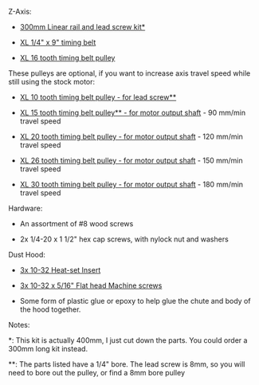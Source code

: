 Z-Axis:

* [300mm Linear rail and lead screw kit*](https://www.banggood.com/15pcs-400mm-CNC-Parts-Optical-Axis-Guide-Bearing-Housings-Aluminum-Rail-Shaft-Support-Screws-Set-p-1136854.html?p=96231686871952017014)	

* [XL 1/4" x 9" timing belt](https://www.mcmaster.com/#6484k119/=1cjejhd)

* [XL 16 tooth timing belt pulley](https://www.aliexpress.com/item/POWGE-Inch-T-type16-Teeth-XL-Timing-pulley-Bore-5-6-35-8mm-for-width-6/32819739472.html?spm=2114.search0104.3.194.1d283c2dgxEg9L&ws_ab_test=searchweb0_0,searchweb201602_1_10152_10065_10151_10344_10068_10130_10324_10342_10547_10325_10343_10546_10340_5722611_10341_10548_10698_10545_10697_10696_5722911_5722811_10084_5722711_10083_10618_10307_5711211_10059_308_100031_10103_441_10624_10623_10622_10621_10620_5711311_5722511,searchweb201603_19,ppcSwitch_5&algo_expid=a6c20919-6c78-4845-95cc-5840a9590bb9-30&algo_pvid=a6c20919-6c78-4845-95cc-5840a9590bb9&priceBeautifyAB=0)

These pulleys are optional, if you want to increase axis travel speed while still using the stock motor:

* [XL 10 tooth timing belt pulley - for lead screw**](https://www.automationdirect.com/adc/Shopping/Catalog/Power_Transmission_(Mechanical)/Synchronous_Drives_(Timing_Belts_-a-_Pulleys)/Timing_Pulleys_(Sprockets)/XL_(0.200_inch_Pitch)_Timing_Pulleys/APB10XL025BF-250)

* [XL 15 tooth timing belt pulley** - for motor output shaft](https://www.automationdirect.com/adc/Shopping/Catalog/Power_Transmission_(Mechanical)/Synchronous_Drives_(Timing_Belts_-a-_Pulleys)/Timing_Pulleys_(Sprockets)/XL_(0.200_inch_Pitch)_Timing_Pulleys/APB15XL025BF-250) - 90 mm/min travel speed

* [XL 20 tooth timing belt pulley - for motor output shaft](https://www.automationdirect.com/adc/Shopping/Catalog/Power_Transmission_(Mechanical)/Synchronous_Drives_(Timing_Belts_-a-_Pulleys)/Timing_Pulleys_(Sprockets)/XL_(0.200_inch_Pitch)_Timing_Pulleys/APB20XL025BF-250) - 120 mm/min travel speed

* [XL 26 tooth timing belt pulley - for motor output shaft](https://www.automationdirect.com/adc/Shopping/Catalog/Power_Transmission_(Mechanical)/Synchronous_Drives_(Timing_Belts_-a-_Pulleys)/Timing_Pulleys_(Sprockets)/XL_(0.200_inch_Pitch)_Timing_Pulleys/APB26XL025BF-250) - 150 mm/min travel speed

* [XL 30 tooth timing belt pulley - for motor output shaft](https://www.automationdirect.com/adc/Shopping/Catalog/Power_Transmission_(Mechanical)/Synchronous_Drives_(Timing_Belts_-a-_Pulleys)/Timing_Pulleys_(Sprockets)/XL_(0.200_inch_Pitch)_Timing_Pulleys/APB30XL025BF-250) - 180 mm/min travel speed

Hardware:

* An assortment of #8 wood screws

* 2x 1/4-20 x 1 1/2" hex cap screws, with nylock nut and washers

Dust Hood:

* [3x 10-32 Heat-set Insert](https://www.mcmaster.com/#93365a154/=1cdxw1v)

* [3x 10-32 x 5/16" Flat head Machine screws](https://www.mcmaster.com/#90273a826/=1cdxwvt)

* Some form of plastic glue or epoxy to help glue the chute and body of the hood together.

Notes:

*: This kit is actually 400mm, I just cut down the parts. You could order a 300mm long kit instead.

**: The parts listed have a 1/4" bore. The lead screw is 8mm, so you will need to bore out the pulley, or find a 8mm bore pulley
